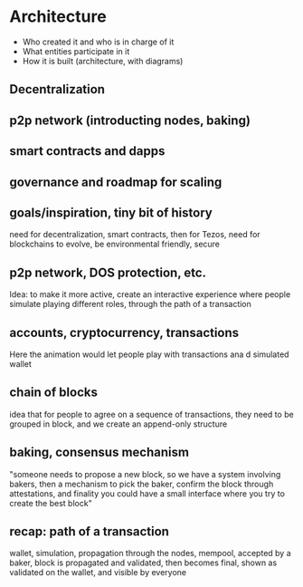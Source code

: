 # Architecture

- Who created it and who is in charge of it
- What entities participate in it
- How it is built (architecture, with diagrams)

## Decentralization
## p2p network (introducting nodes, baking)
## smart contracts and dapps
## governance and roadmap for scaling

## goals/inspiration, tiny bit of history
need for decentralization, smart contracts, then for Tezos, need for blockchains to evolve, be environmental friendly, secure
## p2p network, DOS protection, etc.
Idea: to make it more active, create an interactive experience where people simulate playing different roles, through the path of a transaction
## accounts, cryptocurrency, transactions
Here the animation would let people play with transactions ana d simulated wallet
## chain of blocks
idea that for people to agree on a sequence of transactions, they need to be grouped in block, and we create an append-only structure
## baking, consensus mechanism
"someone needs to propose a new block, so we have a system involving bakers, then a mechanism to pick the baker, confirm the block through attestations, and finality
you could have a small interface where you try to create the best block"
## recap: path of a transaction
wallet, simulation, propagation through the nodes, mempool, accepted by a baker, block is propagated and validated, then becomes final, shown as validated on the wallet, and visible by everyone
